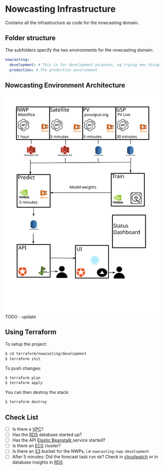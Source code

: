 # Nowcasting Infrastructure

Contains all the infrastructure as code for the nowcasting domain.

## Folder structure

The subfolders specify the two environments for the nowcasting domain:

```yaml
nowcasting:
  development: # This is for development purposes, eg trying new things out. It is not meant to be up 100% of the time.
  production: # The production environment
```

## Nowcasting Environment Architecture

![Nowcasting](/assets/nowcasting-domain.svg)
TODO - update

## Using Terraform

To setup the project:

```bash
$ cd terraform/nowcasting/development
$ terraform init
```

To push changes:

```bash
$ terraform plan
$ terraform apply
```

You can then destroy the stack:

```bash
$ terraform destroy
```

## Check List

- [ ] Is there a [VPC](https://eu-west-1.console.aws.amazon.com/vpc/home?region=eu-west-1#vpcs:)?
- [ ] Has the [RDS](https://eu-west-1.console.aws.amazon.com/rds/home?region=eu-west-1#) database started up?
- [ ] Has the API [Elastic Beanstalk ](https://eu-west-1.console.aws.amazon.com/elasticbeanstalk/home?region=eu-west-1#/environments) service started?
- [ ] Is there an [ECS](https://eu-west-1.console.aws.amazon.com/ecs/home?region=eu-west-1#/clusters) cluster?
- [ ] Is there an [S3](https://s3.console.aws.amazon.com/s3/home?region=eu-west-2) bucket for the NWPs, i.e `nowcasting-nwp-development`
- [ ] After 5 minutes: Did the forecast task run ok? Check in [cloudwatch](https://eu-west-1.console.aws.amazon.com/cloudwatch/home?region=eu-west-1#logsV2:log-groups/)
      or in database insights in [RDS](https://eu-west-1.console.aws.amazon.com/rds/home?region=eu-west-1#)
